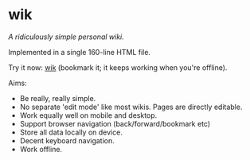 # wik

*A ridiculously simple personal wiki.*

Implemented in a single 160-line HTML file.

Try it now: <a href="https://cdn.rawgit.com/martinpllu/wik/5fc3f51ab5d8686cbc50c6575565cc43762a8ec8/index.html#Home">wik</a> (bookmark it; it keeps working when you're offline).

Aims:

* Be really, really simple.
* No separate 'edit mode' like most wikis. Pages are directly editable.
* Work equally well on mobile and desktop.
* Support browser navigation (back/forward/bookmark etc)
* Store all data locally on device.
* Decent keyboard navigation.
* Work offline.




